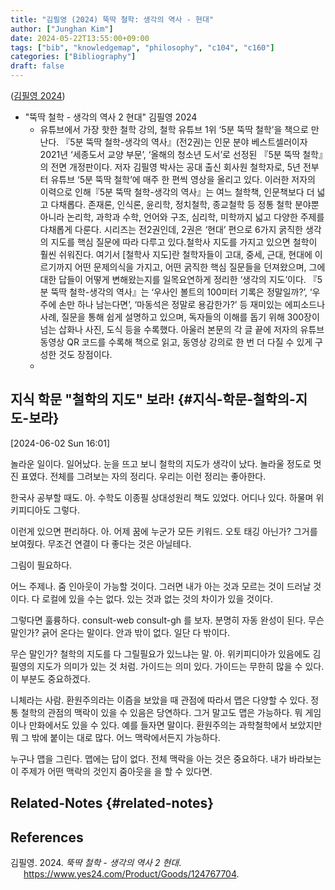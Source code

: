 ```yaml
---
title: "김필영 (2024) 뚝딱 철학: 생각의 역사 - 현대"
author: ["Junghan Kim"]
date: 2024-05-22T13:55:00+09:00
tags: ["bib", "knowledgemap", "philosophy", "c104", "c160"]
categories: ["Bibliography"]
draft: false
---
```


(<a href="#citeproc_bib_item_1">김필영 2024</a>)

-   "뚝딱 철학 - 생각의 역사 2 현대" 김필영 2024
    -   유튜브에서 가장 핫한 철학 강의, 철학 유튜브 1위 ‘5분 뚝딱 철학’을 책으로 만난다. 『5분 뚝딱 철학-생각의 역사』(전2권)는 인문 분야 베스트셀러이자 2021년 ‘세종도서 교양 부문’, ‘올해의 청소년 도서’로 선정된 『5분 뚝딱 철학』의 전면 개정판이다. 저자 김필영 박사는 공대 출신 회사원 철학자로, 5년 전부터 유튜브 ‘5분 뚝딱 철학’에 매주 한 편씩 영상을 올리고 있다. 이러한 저자의 이력으로 인해『5분 뚝딱 철학-생각의 역사』는 여느 철학책, 인문책보다 더 넓고 다채롭다. 존재론, 인식론, 윤리학, 정치철학, 종교철학 등 정통 철학 분야뿐 아니라 논리학, 과학과 수학, 언어와 구조, 심리학, 미학까지 넓고 다양한 주제를 다채롭게 다룬다. 시리즈는 전2권인데, 2권은 ‘현대’ 편으로 6가지 굵직한 생각의 지도를 핵심 질문에 따라 다루고 있다.철학사 지도를 가지고 있으면 철학이 훨씬 쉬워진다. 여기서 [철학사 지도]란 철학자들이 고대, 중세, 근대, 현대에 이르기까지 어떤 문제의식을 가지고, 어떤 굵직한 핵심 질문들을 던져왔으며, 그에 대한 답들이 어떻게 변해왔는지를 일목요연하게 정리한 ‘생각의 지도’이다. 『5분 뚝딱 철학-생각의 역사』는 ‘우사인 볼트의 100미터 기록은 정말일까?’, ‘우주에 손만 하나 남는다면’, ‘마동석은 정말로 용감한가?’ 등 재미있는 에피소드나 사례, 질문을 통해 쉽게 설명하고 있으며, 독자들의 이해를 돕기 위해 300장이 넘는 삽화나 사진, 도식 등을 수록했다. 아울러 본문의 각 글 끝에 저자의 유튜브 동영상 QR 코드를 수록해 책으로 읽고, 동영상 강의로 한 번 더 다질 수 있게 구성한 것도 장점이다.
    -


## 지식 학문 "철학의 지도" 보라! {#지식-학문-철학의-지도-보라}

<span class="timestamp-wrapper"><span class="timestamp">[2024-06-02 Sun 16:01]</span></span>

놀라운 일이다. 일어났다. 눈을 뜨고 보니 철학의 지도가 생각이 났다. 놀라울 정도로 멋진 표였다. 전체를 그려보는 자의 정리다. 우리는 이런 정리는 좋아한다.

한국사 공부할 때도. 아. 수학도 이종필 상대성원리 책도 있었다. 어디나 있다. 하물며 위키피디아도 그렇다.

이런게 있으면 편리하다. 아. 어제 꿈에 누군가 모든 키워드. 오토 태깅 아닌가? 그거를 보여줬다. 무조건 연결이 다 좋다는 것은 아닐테다.

그림이 필요하다.

어느 주제나. 줌 인아웃이 가능할 것이다. 그러면 내가 아는 것과 모르는 것이 드러날 것이다. 다 로컬에 있을 수는 없다. 있는 것과 없는 것의 차이가 있을 것이다.

그렇다면 훌륭하다. consult-web consult-gh 를 보자. 분명히 자동 완성이 된다. 무슨 말인가? 긁어 온다는 말이다. 안과 밖이 없다. 일단 다 밖이다.

무슨 말인가? 철학의 지도를 다 그릴필요가 있느냐는 말. 아. 위키피디아가 있음에도 김필영의 지도가 의미가 있는 것 처럼. 가이드는 의미 있다. 가이드는 무한히 많을 수 있다. 이 부분도 중요하겠다.

니체라는 사람. 환원주의라는 이즘을 보았을 때 관점에 따라서 맵은 다양할 수 있다. 정통 철학의 관점의 맥락이 있을 수 있음은 당연하다. 그거 말고도 맵은 가능하다. 뭐 게임이나 만화에서도 있을 수 있다. 예를 들자면 말이다. 환원주의는 과학철학에서 보았지만 뭐 그 밖에 붙이는 대로 많다. 어느 맥락에서든지 가능하다.

누구나 맵을 그린다. 맵에는 답이 없다. 전체 맥락을 아는 것은 중요하다. 내가 바라보는 이 주제가 어떤 맥락의 것인지 줌아웃을 을 할 수 있다면.


## Related-Notes {#related-notes}

## References

<style>.csl-entry{text-indent: -1.5em; margin-left: 1.5em;}</style><div class="csl-bib-body">
  <div class="csl-entry"><a id="citeproc_bib_item_1"></a>김필영. 2024. <i>뚝딱 철학 - 생각의 역사 2 현대</i>. <a href="https://www.yes24.com/Product/Goods/124767704">https://www.yes24.com/Product/Goods/124767704</a>.</div>
</div>
